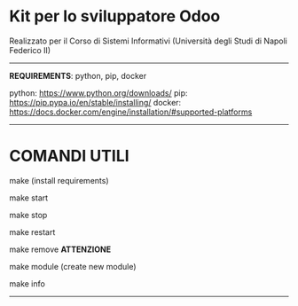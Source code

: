 # Kit per lo sviluppatore Odoo
Realizzato per il Corso di Sistemi Informativi (Università degli Studi di Napoli Federico II)

--------------------------------------------------------------------------------

**REQUIREMENTS**: python, pip, docker

python: https://www.python.org/downloads/
pip: https://pip.pypa.io/en/stable/installing/
docker: https://docs.docker.com/engine/installation/#supported-platforms

--------------------------------------------------------------------------------

#  COMANDI UTILI #

 make (install requirements)

 make start

 make stop

 make restart

 make remove **ATTENZIONE**

 make module (create new module)

 make info

--------------------------------------------------------------------------------
